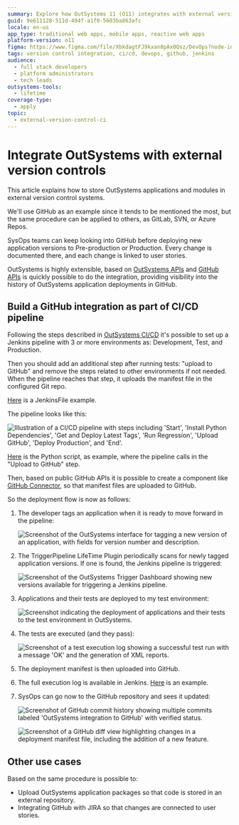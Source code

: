 ```yaml
---
summary: Explore how OutSystems 11 (O11) integrates with external version control systems like GitHub to enhance CI/CD pipelines and deployment visibility.
guid: 9e611128-511d-494f-a1f0-5603ba863afc
locale: en-us
app_type: traditional web apps, mobile apps, reactive web apps
platform-version: o11
figma: https://www.figma.com/file/XbkdagtFJ9kxan8pAx0Qsz/DevOps?node-id=1542:340
tags: version control integration, ci/cd, devops, github, jenkins
audience:
  - full stack developers
  - platform administrators
  - tech leads
outsystems-tools:
  - lifetime
coverage-type:
  - apply
topic:
  - external-version-control-ci
---
```


# Integrate OutSystems with external version controls

This article explains how to store OutSystems applications and modules in external version control systems. 

We'll use GitHub as an example since it tends to be mentioned the most, but the same procedure can be applied to others, as GitLab, SVN, or Azure Repos. 

SysOps teams can keep looking into GitHub before deploying new application versions to Pre-production or Production. Every change is documented there, and each change is linked to user stories. 


OutSystems is highly extensible, based on [OutSystems APIs](https://success.outsystems.com/Documentation/11/Reference/OutSystems_APIs/LifeTime_API_v2) and [GitHub APIs](https://docs.github.com/en/rest) is quickly possible to do the integration, providing visibility into the history of OutSystems application deployments in GitHub.


## Build a GitHub integration as part of CI/CD pipeline

Following the steps described in [OutSystems CI/CD](https://www.outsystems.com/blog/posts/low-code-ci-cd/) it's possible to set up a Jenkins pipeline with 3 or more environments as: Development, Test, and Production.

Then you should add an additional step after running tests: "upload to GitHub" and remove the steps related to other environments if not needed. When the pipeline reaches that step, it uploads the manifest file in the configured Git repo.

[Here](https://www.outsystems.com/blog/-/media/images/blog/posts/integrating-application-deployment-pipeline-github/files/jenkinsfile.txt) is a JenkinsFile example. 

The pipeline looks like this:

![Illustration of a CI/CD pipeline with steps including 'Start', 'Install Python Dependencies', 'Get and Deploy Latest Tags', 'Run Regression', 'Upload GitHub', 'Deploy Production', and 'End'.](images/image-1-bp-outsystems-deployments-with-github.png "CI/CD Pipeline Overview")

[Here](https://www.outsystems.com/blog/-/media/images/blog/posts/integrating-application-deployment-pipeline-github/files/upload_github.py) is the Python script, as example, where the pipeline calls in the "Upload to GitHub" step.

Then, based on public GitHub APIs it is possible to create a component like [GitHub Connector](https://www.outsystems.com/forge/component-overview/2419/github-connector), so that manifest files are uploaded to GitHub.


So the deployment flow is now as follows:

1. The developer tags an application when it is ready to move forward in the pipeline:
   
    ![Screenshot of the OutSystems interface for tagging a new version of an application, with fields for version number and description.](images/image-2-bp-outsystems-deployments-with-github.png "OutSystems Tag Version Interface")

1. The TriggerPipeline LifeTime Plugin periodically scans for newly tagged application versions. If one is found, the Jenkins pipeline is triggered:
   
    ![Screenshot of the OutSystems Trigger Dashboard showing new versions available for triggering a Jenkins pipeline.](images/image-3-bp-outsystems-deployments-with-github.png "OutSystems Trigger Dashboard")

1. Applications and their tests are deployed to my test environment:
    
    ![Screenshot indicating the deployment of applications and their tests to the test environment in OutSystems.](images/image-4-bp-outsystems-deployments-with-github.png "OutSystems Test Environment Deployment")

1. The tests are executed (and they pass):
   
    ![Screenshot of a test execution log showing a successful test run with a message 'OK' and the generation of XML reports.](images/image-5-bp-outsystems-deployments-with-github.png "OutSystems Test Execution")

1. The deployment manifest is then uploaded into GitHub.

1. The full execution log is available in Jenkins. [Here](https://www.outsystems.com/blog/-/media/images/blog/posts/integrating-application-deployment-pipeline-github/files/consoleoutput.txt) is an example.

1. SysOps can go now to the GitHub repository and sees it updated:
    
    ![Screenshot of GitHub commit history showing multiple commits labeled 'OutSystems integration to GitHub' with verified status.](images/image-6-bp-outsystems-deployments-with-github.png "GitHub Commit History")
    
    ![Screenshot of a GitHub diff view highlighting changes in a deployment manifest file, including the addition of a new feature.](images/image-7-bp-outsystems-deployments-with-github.png "GitHub Deployment Manifest Diff")


## Other use cases

Based on the same procedure is possible to:

* Upload OutSystems application packages so that code is stored in an external repository.
* Integrating GitHub with JIRA so that changes are connected to user stories.

